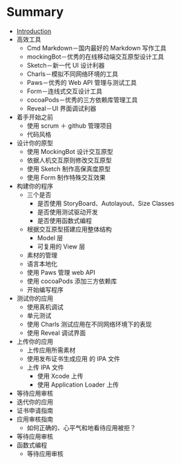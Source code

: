 # Summary

* [Introduction](README.md)
* 高效工具
   * Cmd Markdown－国内最好的 Markdown 写作工具
   * mockingBot－优秀的在线移动端交互原型设计工具
   * Sketch－新一代 UI 设计利器
   * Charls－模拟不同网络环境的工具
   * Paws－优秀的 Web API 管理与测试工具
   * Form－连线式交互设计工具
   * cocoaPods－优秀的三方依赖库管理工具
   * Reveal－UI 界面调试利器
* 着手开始之前
   * 使用 scrum ＋ github 管理项目
   * 代码风格
* 设计你的原型
   * 使用 MockingBot 设计交互原型
   * 依据人机交互原则修改交互原型
   * 使用 Sketch 制作高保真度原型
   * 使用 Form 制作特殊交互效果
* 构建你的程序
   * 三个是否
       * 是否使用 StoryBoard、Autolayout、Size Classes
       * 是否使用测试驱动开发
       * 是否使用函数式编程
   * 根据交互原型搭建应用整体结构
       * Model 层
       * 可复用的 View 层
   * 素材的管理
   * 语言本地化
   * 使用 Paws 管理 web API 
   * 使用 cocoaPods 添加三方依赖库
   * 开始编写程序
* 测试你的应用
   * 使用真机调试
   * 单元测试
   * 使用 Charls 测试应用在不同网络环境下的表现 
   * 使用 Reveal 调试界面
* 上传你的应用
   * 上传应用所需素材
   * 使用发布证书生成应用 的 IPA 文件
   * 上传 IPA 文件
       * 使用 Xcode 上传
       * 使用 Application Loader 上传
* 等待应用审核
* 迭代你的应用
* 证书申请指南
* 应用审核指南
   * 如何正确的、心平气和地看待应用被拒？
* 等待应用审核
* 函数式编程
   * 等待应用审核

